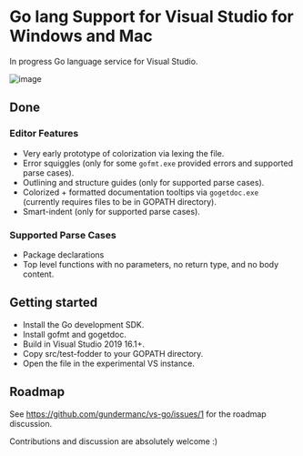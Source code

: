 # Go lang Support for Visual Studio for Windows and Mac
In progress Go language service for Visual Studio.

![image](https://user-images.githubusercontent.com/5387680/60389194-5e446280-9a72-11e9-9269-dfcaaf349514.png)

## Done

### Editor Features
- Very early prototype of colorization via lexing the file.
- Error squiggles (only for some `gofmt.exe` provided errors and supported parse cases).
- Outlining and structure guides (only for supported parse cases).
- Colorized + formatted documentation tooltips via `gogetdoc.exe` (currently requires files to be in GOPATH directory).
- Smart-indent (only for supported parse cases).

### Supported Parse Cases

- Package declarations
- Top level functions with no parameters, no return type, and no body content.

## Getting started
- Install the Go development SDK.
- Install gofmt and gogetdoc.
- Build in Visual Studio 2019 16.1+.
- Copy src/test-fodder to your GOPATH directory.
- Open the file in the experimental VS instance.

## Roadmap

See https://github.com/gundermanc/vs-go/issues/1 for the roadmap discussion.

Contributions and discussion are absolutely welcome :)
